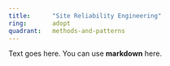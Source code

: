 ```yaml
---
title:      "Site Reliability Engineering"
ring:       adopt
quadrant:   methods-and-patterns
---
```


Text goes here. You can use **markdown** here.